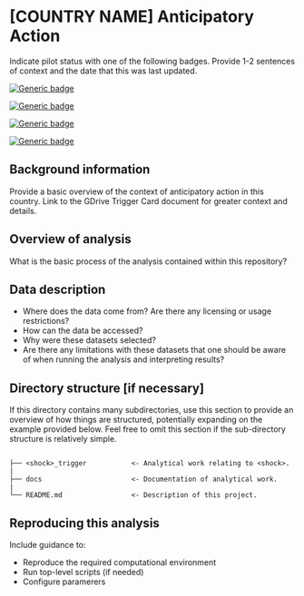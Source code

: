# [COUNTRY NAME] Anticipatory Action

Indicate pilot status with one of the following badges. Provide 1-2 sentences of context and the date that this was last updated.

[![Generic badge](https://img.shields.io/badge/STATUS-UNDER%20DEVELOPMENT-%23007CE0)](https://shields.io/)

[![Generic badge](https://img.shields.io/badge/STATUS-ENDORSED-%231EBFB3)](https://shields.io/)

[![Generic badge](https://img.shields.io/badge/STATUS-UNDER%20REVISION-%23CCCCCC)](https://shields.io/)

[![Generic badge](https://img.shields.io/badge/STATUS-ON%20HOLD-%23F2645A)](https://shields.io/)

## Background information

Provide a basic overview of the context of anticipatory action in this country. Link to the GDrive Trigger Card document for greater context and details.

## Overview of analysis

What is the basic process of the analysis contained within this repository?

## Data description

- Where does the data come from? Are there any licensing or usage restrictions?
- How can the data be accessed?
- Why were these datasets selected?
- Are there any limitations with these datasets that one should be aware of when running the analysis and interpreting results?

## Directory structure [if necessary]

If this directory contains many subdirectories, use this section to provide an overview of how things are structured, potentially expanding on the example provided below. Feel free to omit this section if the sub-directory structure is relatively simple.

```

├── <shock>_trigger           <- Analytical work relating to <shock>.
|
├── docs                      <- Documentation of analytical work.
|
└── README.md                 <- Description of this project.

```

## Reproducing this analysis

Include guidance to:
- Reproduce the required computational environment
- Run top-level scripts (if needed)
- Configure paramerers
